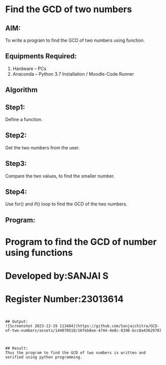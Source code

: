 # Find the GCD of two numbers

## AIM:
To write a program to find the GCD of two numbers using function.

## Equipments Required:
1. Hardware – PCs
2. Anaconda – Python 3.7 Installation / Moodle-Code Runner

## Algorithm

## Step1:
Define a function.

## Step2:
Get the two numbers from the user.

## Step3:
Compare the two values, to find the smaller number.

## Step4:
Use for() and if() loop to find the GCD of the two numbers.

## Program:
 # Program to find the GCD of number using functions
 # Developed by:SANJAI S 
 # Register Number:23013614

~~~


## Output:
![Screenshot 2023-12-19 113404](https://github.com/Sanjaichitra/GCD-of-two-numbers/assets/144870518/16feb8ee-4744-4e8c-8396-bcc8a4362978)



## Result:
Thus the program to find the GCD of two numbers is written and verified using python programming.
